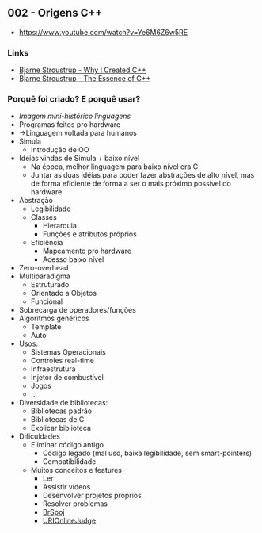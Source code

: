 ## 002 - Origens C++

-  https://www.youtube.com/watch?v=Ye6M6Z6w5RE

### Links
- [Bjarne Stroustrup - Why I Created C++](https://www.youtube.com/watch?v=JBjjnqG0BP8)
- [Bjarne Stroustrup - The Essence of C++](https://www.youtube.com/watch?v=86xWVb4XIyE)

### Porquê foi criado? E porquê usar?

- *Imagem mini-histórico linguagens*
- Programas feitos pro hardware
- ->Linguagem voltada para humanos
- Simula
  - Introdução de OO
- Ideias vindas de Simula + baixo nível
  - Na época, melhor linguagem para baixo nível era C
  - Juntar as duas idéias para poder fazer abstrações de alto nível, mas de forma eficiente de forma a ser o mais próximo possível do hardware.
- Abstração
  - Legibilidade
  - Classes
    - Hierarquia
    - Funções e atributos próprios
  - Eficiência
    - Mapeamento pro hardware
    - Acesso baixo nível
- Zero-overhead
- Multiparadigma
  - Estruturado
  - Orientado a Objetos
  - Funcional
- Sobrecarga de operadores/funções
- Algoritmos genéricos
  - Template
  - Auto
- Usos:
  - Sistemas Operacionais
  - Controles real-time
  - Infraestrutura
  - Injetor de combustível
  - Jogos
  - ...
- Diversidade de bibliotecas:
  - Bibliotecas padrão
  - Bibliotecas de C
  - Explicar biblioteca
- Dificuldades
  - Eliminar código antigo
    - Código legado (mal uso, baixa legibilidade, sem smart-pointers)
    - Compatibilidade
  - Muitos conceitos e features
    - Ler
    - Assistir vídeos
    - Desenvolver projetos próprios
    - Resolver problemas
    - [BrSpoj](http://br.spoj.com/)
    - [URIOnlineJudge](www.urionlinejudge.com.br)
